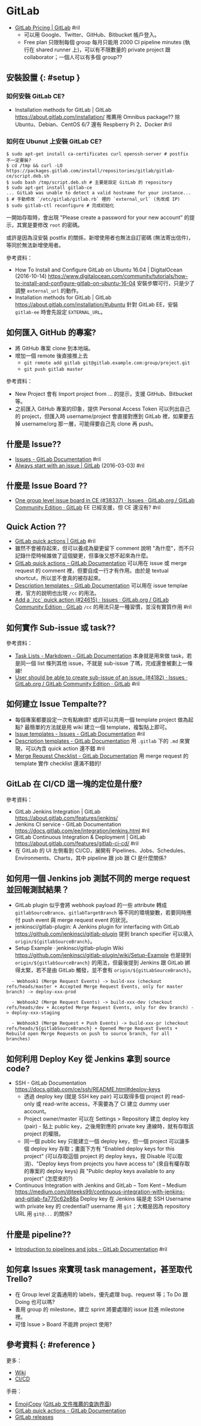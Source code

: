 # GitLab

  - [GitLab Pricing \| GitLab](https://about.gitlab.com/pricing/#gitlab-com) #ril
      - 可以用 Google、Twitter、GitHub、Bitbucket 帳戶登入。
      - Free plan 只限制每個 group 每月只能用 2000 CI pipeline minutes (執行在 shared runner 上)，可以有不限數量的 private project 跟 collaborator；一個人可以有多個 group??

## 安裝設置 {: #setup }

### 如何安裝 GitLab CE?

  - Installation methods for GitLab | GitLab https://about.gitlab.com/installation/ 推薦用 Omnibus package?? 除 Ubuntu、Debian、CentOS 6/7 還有 Respberry Pi 2、Docker #ril

### 如何在 Ubunut 上安裝 GitLab CE?

```
$ sudo apt-get install ca-certificates curl openssh-server # postfix 不一定要裝?
$ cd /tmp && curl -LO https://packages.gitlab.com/install/repositories/gitlab/gitlab-ce/script.deb.sh
$ sudo bash /tmp/script.deb.sh # 主要是設定 GitLab 的 repository
$ sudo apt-get install gitlab-ce
... GitLab was unable to detect a valid hostname for your instance...
$ # 手動修改 `/etc/gitlab/gitlab.rb` 裡的 `external_url` (先改成 IP)
$ sudo gitlab-ctl reconfigure # 完成初始化
```

一開始存取時，會出現 "Please create a password for your new account" 的提示，其實是要修改 `root` 的密碼。

或許是因為沒安裝 postfix 的關係，新增使用者也無法自訂密碼 (無法寄出信件)，等同於無法新增使用者。

參考資料：

  - How To Install and Configure GitLab on Ubuntu 16.04 | DigitalOcean (2016-10-14) https://www.digitalocean.com/community/tutorials/how-to-install-and-configure-gitlab-on-ubuntu-16-04 安裝步驟可行，只是少了調整 `external_url` 的動作。
  - Installation methods for GitLab | GitLab https://about.gitlab.com/installation/#ubuntu 針對 GitLab EE，安裝 `gitlab-ee` 時會先設定 `EXTERNAL_URL`。

## 如何匯入 GitHub 的專案?

  - 將 GitHub 專案 clone 到本地端。
  - 增加一個 remote 後直接推上去
      - `git remote add gitlab git@gitlab.example.com:group/project.git`
      - `git push gitlab master`

參考資料：

  - New Project 會有 Import project from ... 的提示，支援 GitHub、Bitbucket 等。
  - 之前匯入 GitHub 專案的印象，提供 Personal Access Token 可以列出自己的 project，但匯入時 username/project 會直接對應到 GitLab 裡，如果要去掉 username/org 那一層，可能得要自己先 clone 再 push。

## 什麼是 Issue??

  - [Issues \- GitLab Documentation](https://docs.gitlab.com/ce/user/project/issues/) #ril
  - [Always start with an issue \| GitLab](https://about.gitlab.com/2016/03/03/start-with-an-issue/) (2016-03-03) #ril

## 什麼是 Issue Board ??

  - [One group level issue board in CE \(\#38337\) · Issues · GitLab\.org / GitLab Community Edition · GitLab](https://gitlab.com/gitlab-org/gitlab-ce/issues/38337) EE 已經支援，但 CE 還沒有? #ril

## Quick Action ??

  - [GitLab quick actions \| GitLab](https://docs.gitlab.com/ee/user/project/quick_actions.html) #ril
  - 雖然不會被存起來，但可以養成為變更留下 comment 說明 "為什麼"，而不只記錄什麼時候誰做了這個變更，但事後又想不起來為什麼。
  - [GitLab quick actions \- GitLab Documentation](https://docs.gitlab.com/ee/user/project/quick_actions.html) 可以用在 issue 或 merge request 的 comment 裡，但要自成一行才有作用。由於是 textual shortcut，所以並不會真的被存起來。
  - [Description templates \- GitLab Documentation](http://docs.gitlab.com/ce/user/project/description_templates.html) 可以用在 issue templae 裡，官方的說明也出現 `/cc` 的用法。
  - [Add a \`/cc\` quick action \(\#24615\) · Issues · GitLab\.org / GitLab Community Edition · GitLab](https://gitlab.com/gitlab-org/gitlab-ce/issues/24615) `/cc` 的用法只是一種習慣，並沒有實質作用 #ril

## 如何實作 Sub-issue 或 task??

參考資料：

  - [Task Lists - Markdown \- GitLab Documentation](https://docs.gitlab.com/ee/user/markdown.html#task-lists) 本身就是用來做 task，若是同一個 list 條列其他 issue，不就是 sub-issue 了嗎，完成還會被劃上一條線!
  - [User should be able to create sub\-issue of an issue\. \(\#4182\) · Issues · GitLab\.org / GitLab Community Edition · GitLab](https://gitlab.com/gitlab-org/gitlab-ce/issues/4182) #ril

## 如何建立 Issue Tempalte??

  - 每個專案都要設定一次有點麻煩? 或許可以共用一個 template project 做為起點? 最簡單的方法就是用 wiki 建立一個 template，複製貼上即可。
  - [Issue templates - Issues \- GitLab Documentation](https://docs.gitlab.com/ce/user/project/issues/#issue-templates) #ril
  - [Description templates \- GitLab Documentation](http://docs.gitlab.com/ce/user/project/description_templates.html) 用 `.gitlab` 下的 `.md` 來實現，可以內含 quick action 還不錯 #ril
  - [Merge Request Checklist \- GitLab Documentation](https://docs.gitlab.com/ce/development/database_merge_request_checklist.html) 用 merge request 的 template 實作 checklist 還滿不錯的!

## GitLab 在 CI/CD 這一塊的定位是什麼?

參考資料：

  - GitLab Jenkins Integration | GitLab https://about.gitlab.com/features/jenkins/
  - Jenkins CI service - GitLab Documentation https://docs.gitlab.com/ee/integration/jenkins.html #ril
  - GitLab Continuous Integration & Deployment | GitLab https://about.gitlab.com/features/gitlab-ci-cd/ #ril
  - 在 GitLab 的 UI 左側看到 CI/CD，展開有 Pipelines、Jobs、Schedules、Environments、Charts，其中 pipeline 跟 job 跟 CI 是什麼關係?

## 如何用一個 Jenkins job 測試不同的 merge request 並回報測試結果？

  - GitLab plugin 似乎會將 webhook payload 的一些 attribute 轉成 `gitlabSourceBrance`、`gitlabTargetBranch` 等不同的環境變數，若要同時應付 push event 與 merge request event 的狀況。
  - jenkinsci/gitlab-plugin: A Jenkins plugin for interfacing with GitLab https://github.com/jenkinsci/gitlab-plugin 提到 branch specifier 可以填入 `origin/${gitlabSourceBranch}`。
  - Setup Example · jenkinsci/gitlab-plugin Wiki https://github.com/jenkinsci/gitlab-plugin/wiki/Setup-Example 也是提到 `origin/${gitlabSourceBranch}` 的用法，但最後提到 Jenkins 跟 GitLab 綁得太緊，若不是由 GitLab 觸發，並不會有 `origin/${gitLabSourceBranch}`。

```
  - Webhook1 (Merge Request Events) -> build-xxx (checkout refs/heads/master + Accepted Merge Request Events, only for master branch) -> deploy-xxx-prod

  - Webhook2 (Merge Request Events) -> build-xxx-dev (checkout refs/heads/dev + Accepted Merge Request Events, only for dev branch) -> deploy-xxx-staging

  - Webhook3 (Merge Request + Push Events) -> build-xxx-pr (checkout refs/heads/${gitlabSourceBranch} + Opened Merge Request Events + Rebuild open Merge Requests on push to source branch, for all branches)
```

## 如何利用 Deploy Key 從 Jenkins 拿到 source code?

  - SSH - GitLab Documentation https://docs.gitlab.com/ce/ssh/README.html#deploy-keys
      - 透過 deploy key (就是 SSH key pair) 可以取得多個 project 的 read-only 或 read-write access，不需要為了 CI 建立 dummy user account。
      - Project owner/master 可以在 Settings > Repository 建立 deploy key (pair) - 貼上 public key，之後用對應的 private key 連線時，就有存取該 project 的權限。
      - 同一個 public key 只能建立一個 deploy key，但一個 project 可以讓多個 deploy key 存取；畫面下方有 "Enabled deploy keys for this project" (可以存取這個 project 的 deploy keys，按 Disable 可以取消)、"Deploy keys from projects you have access to" (來自有權存取的專案的 deploy keys) 與 "Public deploy keys available to any project" (怎麼來的?)
  - Continuous Integration with Jenkins and GitLab – Tom Kent – Medium https://medium.com/@teeks99/continuous-integration-with-jenkins-and-gitlab-fa770c62e88a Deploy key 在 Jenkins 端是走 SSH Username with private key 的 credential? username 用 `git`；大概是因為 repository URL 用 `git@...` 的關係?

## 什麼是 pipeline??

  - [Introduction to pipelines and jobs \- GitLab Documentation](https://docs.gitlab.com/ce/ci/pipelines.html) #ril

## 如何拿 Issues 來實現 task management，甚至取代 Trello?

  - 在 Group level 定義通用的 labels，優先處理 bug、request 等；To Do 跟 Doing 也可以嗎?
  - 善用 group 的 milestone，建立 sprint 將要處理的 issue 拉進 milestone 裡。
  - 可惜 Issue > Board 不能跨 project 使用?

## 參考資料 {: #reference }

更多：

  - [Wiki](gitlab-wiki.md)
  - [CI/CD](gitlab-ci.md)

手冊：

  - [EmojiCopy](https://www.emojicopy.com/) ([GitLab 文件推薦的查詢界面](https://docs.gitlab.com/ee/user/markdown.html#emoji))
  - [GitLab quick actions - GitLab Documentation](https://docs.gitlab.com/ee/user/project/quick_actions.html)
  - [GitLab releases](https://about.gitlab.com/releases/)
